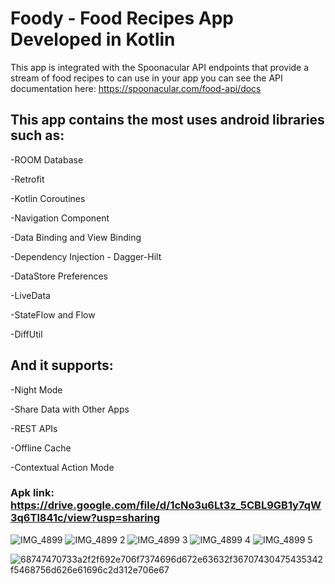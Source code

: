 # Foody - Food Recipes App Developed in Kotlin

This app is integrated with the Spoonacular API endpoints that provide a stream of food recipes to can use in your app
you can see the API documentation here: https://spoonacular.com/food-api/docs

## This app contains the most uses android libraries such as:

-ROOM Database

-Retrofit

-Kotlin Coroutines

-Navigation Component

-Data Binding and View Binding

-Dependency Injection - Dagger-Hilt

-DataStore Preferences

-LiveData

-StateFlow and Flow

-DiffUtil

## And it supports:

-Night Mode

-Share Data with Other Apps

-REST APIs

-Offline Cache

-Contextual Action Mode

### Apk link: https://drive.google.com/file/d/1cNo3u6Lt3z_5CBL9GB1y7qW3q6Tl841c/view?usp=sharing


![IMG_4899](https://user-images.githubusercontent.com/75777023/224485890-03417dc5-9616-4a2e-96ca-4675e89c9151.gif) ![IMG_4899 2](https://user-images.githubusercontent.com/75777023/224485896-7eab7cda-6a3a-4132-842e-cdbf42f2545d.gif)  ![IMG_4899 3](https://user-images.githubusercontent.com/75777023/224485899-db581955-6414-4d9a-8652-8da39daa0e00.gif)  ![IMG_4899 4](https://user-images.githubusercontent.com/75777023/224485902-9b4ac405-8405-4134-b913-59a8bf09d91f.gif)  ![IMG_4899 5](https://user-images.githubusercontent.com/75777023/224485904-07259f53-f6df-4d02-8757-f7f3585e52ea.gif)









![68747470733a2f2f692e706f7374696d672e63632f36707430475435342f5468756d626e61696c2d312e706e67](https://user-images.githubusercontent.com/75777023/224485313-68067e60-3345-4d4f-9b25-f3e951a7a177.png)

